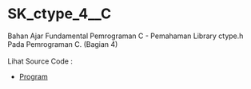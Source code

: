 # SK_ctype_4__C
Bahan Ajar Fundamental Pemrograman C - Pemahaman Library ctype.h Pada Pemrograman C. (Bagian 4)<br><br>
Lihat Source Code : <br>
- <a href="https://github.com/RizkyKhapidsyah/SK_ctype_4__C/blob/master/Source.c">Program</a>
